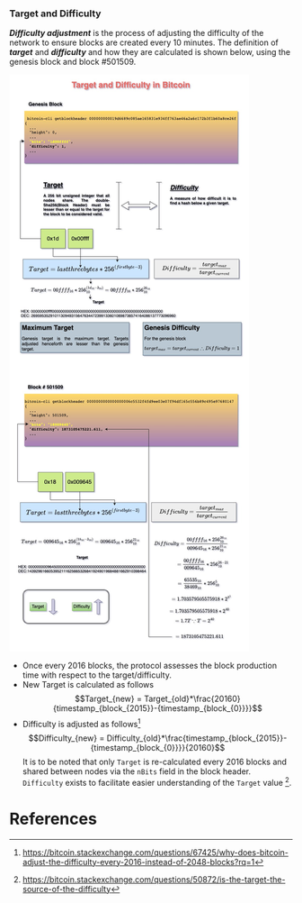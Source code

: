 ### Target and Difficulty
***Difficulty adjustment*** is the process of adjusting the difficulty of the network to ensure blocks are created every 10 minutes. The definition of ***target*** and ***difficulty*** and how they are calculated is shown below, using the genesis block and block #501509. 

![](images/difficulty_adjustment%201.jpg)

- Once every 2016 blocks, the protocol assesses the block production time with respect to the target/difficulty. 
- New Target is calculated as follows <br> 
$$Target_{new} = Target_{old}*\frac{20160}{timestamp_{block_{2015}}-{timestamp_{block_{0}}}}$$
- Difficulty is adjusted as follows[^1] <br>
$$Difficulty_{new} = Difficulty_{old}*\frac{timestamp_{block_{2015}}-{timestamp_{block_{0}}}}{20160}$$
It is to be noted that only `Target` is re-calculated every 2016 blocks and shared between nodes via the `nBits` field in the block header. `Difficulty` exists to facilitate easier understanding of the `Target` value [^2]. 
# References
[^1]: https://bitcoin.stackexchange.com/questions/67425/why-does-bitcoin-adjust-the-difficulty-every-2016-instead-of-2048-blocks?rq=1
[^2]: https://bitcoin.stackexchange.com/questions/50872/is-the-target-the-source-of-the-difficulty